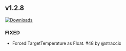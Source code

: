 ## v1.2.8
[![Downloads](https://img.shields.io/github/downloads/artem-sedykh/mini-climate-card/v1.2.8/total.svg)](https://github.com/artem-sedykh/mini-climate-card/releases/tag/v1.2.8)

### FIXED
- Forced TargetTemperature as Float. #48 by @straccio
